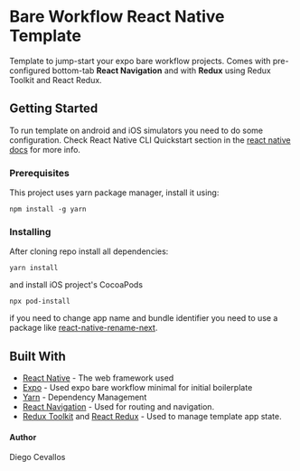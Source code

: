 # Bare Workflow React Native Template

Template to jump-start your expo bare workflow projects. Comes with pre-configured bottom-tab **React Navigation** and with **Redux** using Redux Toolkit and React Redux.
## Getting Started

To run template on android and iOS simulators you need to do some configuration. Check React Native CLI Quickstart section in the [react native docs](https://reactnative.dev/docs/environment-setup) for more info.

### Prerequisites

This project uses yarn package manager, install it using:

```
npm install -g yarn
```

### Installing

After cloning repo install all dependencies:
```
yarn install
```
and install iOS project's CocoaPods

```
npx pod-install
```
if you need to change app name and bundle identifier you need to use a package like [react-native-rename-next](https://github.com/mayconmesquita/react-native-rename-next).

## Built With

* [React Native](https://reactnative.dev/) - The web framework used
* [Expo](https://expo.io/) - Used expo bare workflow minimal for initial boilerplate
* [Yarn](https://yarnpkg.com/) - Dependency Management
* [React Navigation](https://reactnavigation.org/) - Used for routing and navigation.
* [Redux Toolkit](https://redux-toolkit.js.org/) and [React Redux](https://react-redux.js.org/) - Used to manage template app state.

#### Author

Diego Cevallos
